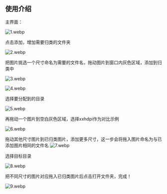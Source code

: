## 使用介绍

主界面：

![1.webp](https://raw.githubusercontent.com/long-zhengyi/MyPics/main/ReadMe_ARIC/1.webp)

点击添加，增加需要归类的文件夹

![2.webp](https://raw.githubusercontent.com/long-zhengyi/MyPics/main/ReadMe_ARIC/2.webp)

把图片挑选一个尺寸命名为需要的文件名，拖动图片到窗口内灰色区域，添加到归类中

![3.webp](https://raw.githubusercontent.com/long-zhengyi/MyPics/main/ReadMe_ARIC/3.webp)

![4.webp](https://raw.githubusercontent.com/long-zhengyi/MyPics/main/ReadMe_ARIC/4.webp)

选择要分配到的目录

![5.webp](https://raw.githubusercontent.com/long-zhengyi/MyPics/main/ReadMe_ARIC/5.webp)

再拖动一个图片到空白灰色区域，选择xxhdpi作为对比示例

![6.webp](https://raw.githubusercontent.com/long-zhengyi/MyPics/main/ReadMe_ARIC/6.webp)

拖动其他尺寸图片到已归类图片，添加更多尺寸，这一步会将拖入图片命名为与已添加图片相同的文件名
![7.webp](https://raw.githubusercontent.com/long-zhengyi/MyPics/main/ReadMe_ARIC/7.webp)

选择目标目录

![8.webp](https://raw.githubusercontent.com/long-zhengyi/MyPics/main/ReadMe_ARIC/8.webp)

把不同尺寸的图片对应拖入已归类图片后点击打开文件夹，完成！

![9.webp](https://raw.githubusercontent.com/long-zhengyi/MyPics/main/ReadMe_ARIC/9.webp)
